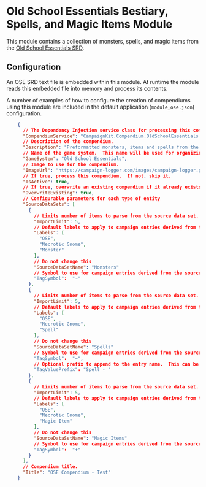 ﻿
# Old School Essentials Bestiary, Spells, and Magic Items Module

This module contains a collection of monsters, spells, and magic items from the [Old School Essentials SRD](https://oldschoolessentials.necroticgnome.com/srd/index.php/Main_Page).

## Configuration

An OSE SRD text file is embedded within this module.  At runtime the module reads this embedded file into memory and process its contents.

A number of examples of how to configure the creation of compendiums using this module are included in the default application (`module_ose.json`) configuration. 

```json
    {
      // The Dependency Injection service class for processing this compendium.
      "CompendiumService": "CampaignKit.Compendium.OldSchoolEssentials.Services.IOldSchoolEssentialsCompendiumService, CampaignKit.Compendium.OldSchoolEssentials.dll",	  
      // Description of the compendium.
      "Description": "Preformatted monsters, items and spells from the Old School Essentials SRD.",
      // Name of the game system.  This name will be used for organizing generated files.  Make sure it's a path safe string.  (avoid special characters)
      "GameSystem": "Old School Essentials",
      // Image to use for the compendium.
      "ImageUrl": "https://campaign-logger.com/images/campaign-logger.png",
      // If true, process this compendium.  If not, skip it.
      "IsActive": true,
      // If true, overwrite an existing compendium if it already exists.  If false, and compendium exists, skip processing.
      "OverwriteExisting": true,
      // Configurable parameters for each type of entity
      "SourceDataSets": [
        {
          // Limits number of items to parse from the source data set. Useful for testing purposes.
          "ImportLimit": 5,
          // Default labels to apply to campaign entries derived from the source data.
          "Labels": [
            "OSE",
            "Necrotic Gnome",
            "Monster"
          ],
          // Do not change this
          "SourceDataSetName": "Monsters"
          // Symbol to use for campaign entries derived from the source data.
          "TagSymbol":  "~"
        },
        {
          // Limits number of items to parse from the source data set. Useful for testing purposes.
          "ImportLimit": 5,
          // Default labels to apply to campaign entries derived from the source data.
          "Labels": [
            "OSE",
            "Necrotic Gnome",
            "Spell"
          ],
          // Do not change this
          "SourceDataSetName": "Spells"
          // Symbol to use for campaign entries derived from the source data.
          "TagSymbol":  "~",
          // Optional prefix to append to the entry name.  This can be helpful for cases where name collisions occur between different items.  For example: an `Acolyte` is both a background and a monster.
          "TagValuePrefix": "Spell - "
        },
        {
          // Limits number of items to parse from the source data set. Useful for testing purposes.
          "ImportLimit": 5,
          // Default labels to apply to campaign entries derived from the source data.
          "Labels": [
            "OSE",
            "Necrotic Gnome",
            "Magic Item"
          ],
          // Do not change this
          "SourceDataSetName": "Magic Items"
          // Symbol to use for campaign entries derived from the source data.
          "TagSymbol":  "+"
        }
      ],
      // Compendium title.
      "Title": "OSE Compendium - Test"
    }
```